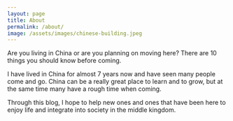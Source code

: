 ```yaml
---
layout: page
title: About
permalink: /about/
image: /assets/images/chinese-building.jpeg
---
```

Are you living in China or are you planning on moving here? There are 10 things you should know before coming.

I have lived in China for almost 7 years now and have seen many people come and go. China can be a really great place to learn and to grow, but at the same time many have a rough time when coming.

Through this blog, I hope to help new ones and ones that have been here to enjoy life and integrate into society in the middle kingdom.
